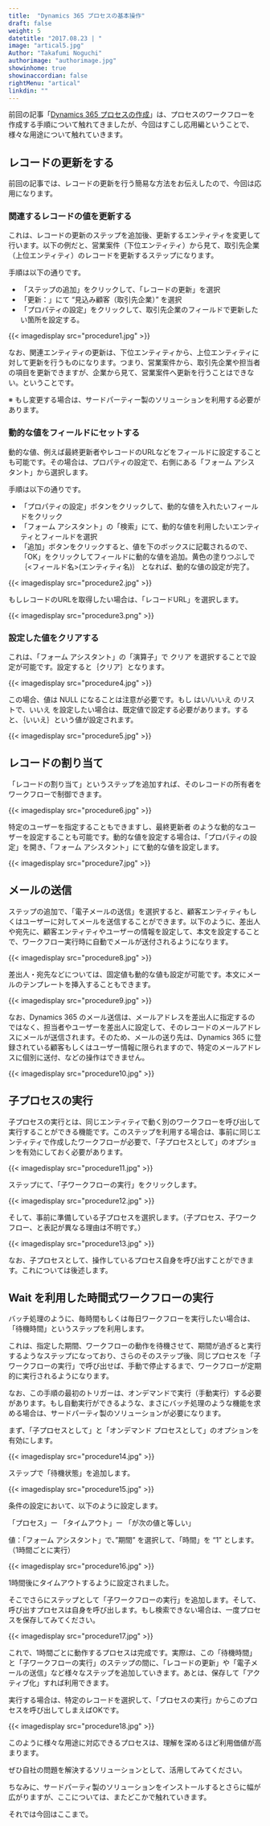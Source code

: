 ```yaml
---
title:  "Dynamics 365 プロセスの基本操作"
draft: false
weight: 5
datetitle: "2017.08.23 | "
image: "artical5.jpg"
Author: "Takafumi Noguchi"
authorimage: "authorimage.jpg"
showinhome: true
showinaccordian: false
rightMenu: "artical"
linkdin: ""
---
```

<!-- Intro  -->
前回の記事「[Dynamics 365 プロセスの作成](#)」は、プロセスのワークフローを作成する手順について触れてきましたが、今回はすこし応用編ということで、様々な用途について触れていきます。

## レコードの更新をする
前回の記事では、レコードの更新を行う簡易な方法をお伝えしたので、今回は応用になります。

### 関連するレコードの値を更新する
これは、レコードの更新のステップを追加後、更新するエンティティを変更して行います。以下の例だと、営業案件（下位エンティティ）から見て、取引先企業（上位エンティティ）のレコードを更新するステップになります。

手順は以下の通りです。
  * 「ステップの追加」をクリックして、「レコードの更新」を選択
  * 「更新：」にて “見込み顧客（取引先企業）” を選択
  * 「プロパティの設定」をクリックして、取引先企業のフィールドで更新したい箇所を設定する。

<!-- Image= procedure1.jpg -->
{{< imagedisplay src="procedure1.jpg" >}}

なお、関連エンティティの更新は、下位エンティティから、上位エンティティに対して更新を行うものになります。つまり、営業案件から、取引先企業や担当者の項目を更新できますが、企業から見て、営業案件へ更新を行うことはできない。ということです。

※ もし変更する場合は、サードパーティー製のソリューションを利用する必要があります。

### 動的な値をフィールドにセットする
動的な値、例えば最終更新者やレコードのURLなどをフィールドに設定することも可能です。その場合は、プロパティの設定で、右側にある「フォーム アシスタント」から選択します。

手順は以下の通りです。

  * 「プロパティの設定」ボタンをクリックして、動的な値を入れたいフィールドをクリック
  * 「フォーム アシスタント」の「検索」にて、動的な値を利用したいエンティティとフィールドを選択
  * 「追加」ボタンをクリックすると、値を下のボックスに記載されるので、「OK」をクリックしてフィールドに動的な値を追加。黄色の塗りつぶしで｛<フィールド名>(エンティティ名)｝ となれば、動的な値の設定が完了。
<!-- Image= procedure2.jpg -->
{{< imagedisplay src="procedure2.jpg" >}}

もしレコードのURLを取得したい場合は、「レコードURL」を選択します。
<!-- Image= procedure3.png -->
{{< imagedisplay src="procedure3.png" >}}

### 設定した値をクリアする
これは、「フォーム アシスタント」の「演算子」で クリア を選択することで設定が可能です。設定すると｛クリア｝となります。
<!-- Image= procedure4.jpg -->
{{< imagedisplay src="procedure4.jpg" >}}

この場合、値は NULL になることは注意が必要です。もし はい/いいえ のリストで、いいえ を設定したい場合は、既定値で設定する必要があります。すると、｛いいえ｝という値が設定されます。
<!-- Image= procedure5.jpg -->
{{< imagedisplay src="procedure5.jpg" >}}


## レコードの割り当て
「レコードの割り当て」というステップを追加すれば、そのレコードの所有者をワークフローで制御できます。
<!-- Image= procedure6.jpg -->
{{< imagedisplay src="procedure6.jpg" >}}

特定のユーザーを指定することもできますし、最終更新者 のような動的なユーザーを設定することも可能です。動的な値を設定する場合は、「プロパティの設定」を開き、「フォーム アシスタント」にて動的な値を設定します。
<!-- Image= procedure7.jpg -->
{{< imagedisplay src="procedure7.jpg" >}}

## メールの送信
ステップの追加で、「電子メールの送信」を選択すると、顧客エンティティもしくはユーザーに対してメールを送信することができます。以下のように、差出人や宛先に、顧客エンティティやユーザーの情報を設定して、本文を設定することで、ワークフロー実行時に自動でメールが送付されるようになります。
<!-- Image= procedure8.jpg -->
{{< imagedisplay src="procedure8.jpg" >}}

差出人・宛先などについては、固定値も動的な値も設定が可能です。本文にメールのテンプレートを挿入することもできます。
<!-- Image= procedure9.jpg -->
{{< imagedisplay src="procedure9.jpg" >}}

なお、Dynamics 365 のメール送信は、メールアドレスを差出人に指定するのではなく、担当者やユーザーを差出人に設定して、そのレコードのメールアドレスにメールが送信されます。そのため、メールの送り先は、Dynamics 365 に登録されている顧客もしくはユーザー情報に限られますので、特定のメールアドレスに個別に送付、などの操作はできません。
<!-- Image= procedure10.jpg -->
{{< imagedisplay src="procedure10.jpg" >}}

## 子プロセスの実行
子プロセスの実行とは、同じエンティティで動く別のワークフローを呼び出して実行することができる機能です。このステップを利用する場合は、事前に同じエンティティで作成したワークフローが必要で、「子プロセスとして」のオプションを有効にしておく必要があります。
<!-- Image= procedure11.jpg -->
{{< imagedisplay src="procedure11.jpg" >}}

ステップにて、「子ワークフローの実行」をクリックします。
<!-- Image= procedure12.jpg -->
{{< imagedisplay src="procedure12.jpg" >}}

そして、事前に準備している子プロセスを選択します。（子プロセス、子ワークフロー、と表記が異なる理由は不明です。）
<!-- Image= procedure13.jpg -->
{{< imagedisplay src="procedure13.jpg" >}}

なお、子プロセスとして、操作しているプロセス自身を呼び出すことができます。これについては後述します。

## Wait を利用した時間式ワークフローの実行
バッチ処理のように、毎時間もしくは毎日ワークフローを実行したい場合は、「待機時間」というステップを利用します。

 
これは、指定した期間、ワークフローの動作を待機させて、期間が過ぎると実行するようなステップになっており、さらのそのステップ後、同じプロセスを「子ワークフローの実行」で呼び出せば、手動で停止するまで、ワークフローが定期的に実行されるようになります。
 

なお、この手順の最初のトリガーは、オンデマンドで実行（手動実行）する必要があります。もし自動実行ができるような、まさにバッチ処理のような機能を求める場合は、サードパーティ製のソリューションが必要になります。


まず、「子プロセスとして」と「オンデマンド プロセスとして」のオプションを有効にします。
<!-- Image= procedure14.jpg -->
{{< imagedisplay src="procedure14.jpg" >}}

ステップで「待機状態」を追加します。
<!-- Image= procedure15.jpg -->
{{< imagedisplay src="procedure15.jpg" >}}

条件の設定において、以下のように設定します。

「プロセス」ー 「タイムアウト」ー 「が次の値と等しい」

値：「フォーム アシスタント」で、”期間” を選択して、「時間」を “1” とします。（1時間ごとに実行）
<!-- Image= procedure16.jpg -->
{{< imagedisplay src="procedure16.jpg" >}}

1時間後にタイムアウトするように設定されました。

そこでさらにステップとして「子ワークフローの実行」を追加します。そして、呼び出すプロセスは自身を呼び出します。もし検索できない場合は、一度プロセスを保存してみてください。

<!-- Image= procedure17.jpg -->
{{< imagedisplay src="procedure17.jpg" >}}

これで、1時間ごとに動作するプロセスは完成です。実際は、この「待機時間」と「子ワークフローの実行」のステップの間に、「レコードの更新」や「電子メールの送信」など様々なステップを追加していきます。あとは、保存して「アクティブ化」すれば利用できます。

 
実行する場合は、特定のレコードを選択して、「プロセスの実行」からこのプロセスを呼び出してしまえばOKです。
<!-- Image= procedure18.jpg -->
{{< imagedisplay src="procedure18.jpg" >}}

このように様々な用途に対応できるプロセスは、理解を深めるほど利用価値が高まります。

ぜひ自社の問題を解決するソリューションとして、活用してみてください。

 
ちなみに、サードパーティ製のソリューションをインストールするとさらに幅が広がりますが、ここについては、またどこかで触れていきます。
 

それでは今回はここまで。